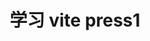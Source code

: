 ---
layout: home
title: 学习 vite press1
description: 学习 vite press1

hero:
  name: 学习 vite press1
  text:
  tagline: 学习 vite press1
  actions:
    - theme: brand
      text: 开始
      link: /index
    - theme: alt
      text: 访问github
      link: https://github.com/Yinzhuo19970516/vue-template
---